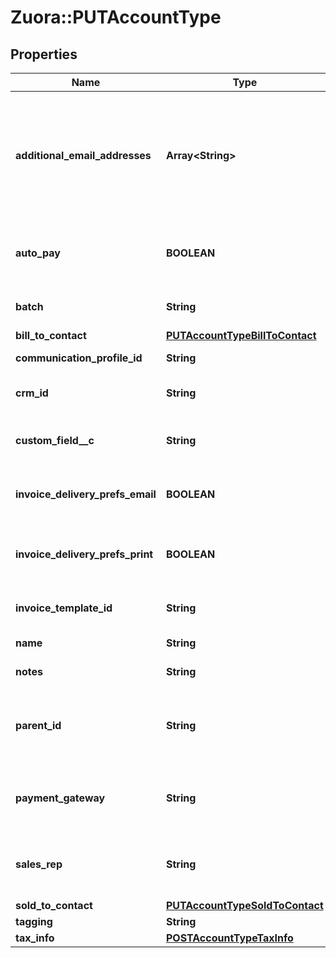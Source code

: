 # Zuora::PUTAccountType

## Properties
Name | Type | Description | Notes
------------ | ------------- | ------------- | -------------
**additional_email_addresses** | **Array&lt;String&gt;** | A list of additional email addresses to receive emailed invoices. Use a comma to separate each email address.  **Note:** Invoices are emailed to the email addresses specified in this field only when the &#x60;invoiceDeliveryPrefsEmail&#x60; field is &#x60;true&#x60;.  | [optional] 
**auto_pay** | **BOOLEAN** | Specifies whether future payments are to be automatically billed when they are due. Possible values are: &#x60;true&#x60;, &#x60;false&#x60;.  | [optional] 
**batch** | **String** | The alias name given to a batch. A string of 50 characters or less.  | [optional] 
**bill_to_contact** | [**PUTAccountTypeBillToContact**](PUTAccountTypeBillToContact.md) |  | [optional] 
**communication_profile_id** | **String** | The ID of a communication profile.  | [optional] 
**crm_id** | **String** | CRM account ID for the account, up to 100 characters.  | [optional] 
**custom_field__c** | **String** | Any custom fields defined for this object. The custom field name is case-sensitive.  | [optional] 
**invoice_delivery_prefs_email** | **BOOLEAN** | Whether the customer wants to receive invoices through email.   The default value is &#x60;false&#x60;.  | [optional] 
**invoice_delivery_prefs_print** | **BOOLEAN** | Whether the customer wants to receive printed invoices, such as through postal mail.  The default value is &#x60;false&#x60;.  | [optional] 
**invoice_template_id** | **String** | Invoice template ID, configured in Billing Settings in the Zuora UI.  | [optional] 
**name** | **String** | Account name, up to 255 characters.  | [optional] 
**notes** | **String** | A string of up to 65,535 characters.  | [optional] 
**parent_id** | **String** | Identifier of the parent customer account for this Account object. The length is 32 characters. Use this field if you have customer hierarchy enabled. | [optional] 
**payment_gateway** | **String** | The name of the payment gateway instance. If null or left unassigned, the Account will use the Default Gateway.  | [optional] 
**sales_rep** | **String** | The name of the sales representative associated with this account, if applicable. Maximum of 50 characters. | [optional] 
**sold_to_contact** | [**PUTAccountTypeSoldToContact**](PUTAccountTypeSoldToContact.md) |  | [optional] 
**tagging** | **String** |  | [optional] 
**tax_info** | [**POSTAccountTypeTaxInfo**](POSTAccountTypeTaxInfo.md) |  | [optional] 


